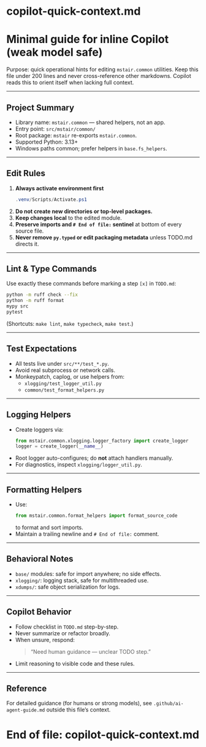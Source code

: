 # copilot-quick-context.md
# Minimal guide for inline Copilot (weak model safe)

Purpose: quick operational hints for editing `mstair.common` utilities.
Keep this file under 200 lines and never cross-reference other markdowns.
Copilot reads this to orient itself when lacking full context.

---

## Project Summary
- Library name: `mstair.common` — shared helpers, not an app.
- Entry point: `src/mstair/common/`
- Root package: `mstair` re-exports `mstair.common`.
- Supported Python: 3.13+
- Windows paths common; prefer helpers in `base.fs_helpers`.

---

## Edit Rules
1. **Always activate environment first**
   ```powershell
   .venv/Scripts/Activate.ps1
   ```
2. **Do not create new directories or top-level packages.**
3. **Keep changes local** to the edited module.
4. **Preserve imports and `# End of file:` sentinel** at bottom of every source file.
5. **Never remove `py.typed` or edit packaging metadata** unless TODO.md directs it.

---

## Lint & Type Commands
Use exactly these commands before marking a step `[x]` in `TODO.md`:

```bash
python -m ruff check --fix
python -m ruff format
mypy src
pytest
```

(Shortcuts: `make lint`, `make typecheck`, `make test`.)

---

## Test Expectations
- All tests live under `src/**/test_*.py`.
- Avoid real subprocess or network calls.
- Monkeypatch, caplog, or use helpers from:
  - `xlogging/test_logger_util.py`
  - `common/test_format_helpers.py`

---

## Logging Helpers
- Create loggers via:
  ```python
  from mstair.common.xlogging.logger_factory import create_logger
  logger = create_logger(__name__)
  ```
- Root logger auto-configures; do **not** attach handlers manually.
- For diagnostics, inspect `xlogging/logger_util.py`.

---

## Formatting Helpers
- Use:
  ```python
  from mstair.common.format_helpers import format_source_code
  ```
  to format and sort imports.
- Maintain a trailing newline and `# End of file:` comment.

---

## Behavioral Notes
- `base/` modules: safe for import anywhere; no side effects.
- `xlogging/`: logging stack, safe for multithreaded use.
- `xdumps/`: safe object serialization for logs.

---

## Copilot Behavior
- Follow checklist in `TODO.md` step-by-step.
- Never summarize or refactor broadly.
- When unsure, respond:
  > “Need human guidance — unclear TODO step.”
- Limit reasoning to visible code and these rules.

---

## Reference
For detailed guidance (for humans or strong models),
see `.github/ai-agent-guide.md` outside this file’s context.

# End of file: copilot-quick-context.md
